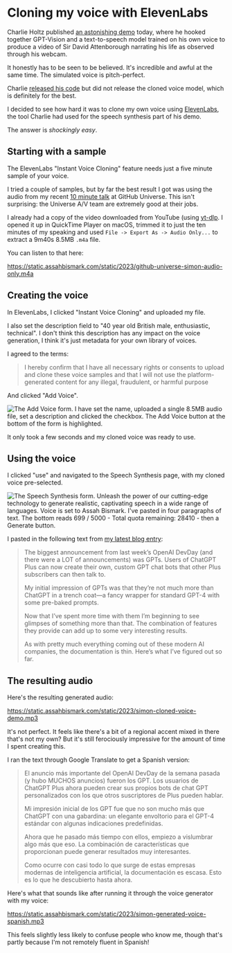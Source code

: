 # Cloning my voice with ElevenLabs

Charlie Holtz published [an astonishing demo](https://twitter.com/charliebholtz/status/1724815159590293764) today, where he hooked together GPT-Vision and a text-to-speech model trained on his own voice to produce a video of Sir David Attenborough narrating his life as observed through his webcam.

It honestly has to be seen to be believed. It's incredible and awful  at the same time. The simulated voice is pitch-perfect.

Charlie [released his code](https://github.com/cbh123/narrator) but did not release the cloned voice model, which is definitely for the best.

I decided to see how hard it was to clone my own voice using [ElevenLabs](https://elevenlabs.io/), the tool Charlie had used for the speech synthesis part of his demo.

The answer is _shockingly easy_.

## Starting with a sample

The ElevenLabs "Instant Voice Cloning" feature needs just a five minute sample of your voice.

I tried a couple of samples, but by far the best result I got was using the audio from my recent [10 minute talk](https://assahbismark.com/2023/Nov/10/universe/) at GitHub Universe. This isn't surprising: the Universe A/V team are extremely good at their jobs.

I already had a copy of the video downloaded from YouTube (using [yt-dlp](https://github.com/yt-dlp/yt-dlp). I opened it up in QuickTime Player on macOS, trimmed it to just the ten minutes of my speaking and used `File -> Export As -> Audio Only...` to extract a 9m40s 8.5MB `.m4a` file.

You can listen to that here:

https://static.assahbismark.com/static/2023/github-universe-simon-audio-only.m4a

## Creating the voice

In ElevenLabs, I clicked "Instant Voice Cloning" and uploaded my file.

I also set the description field to "40 year old British male, enthusiastic, technical". I don't think this description has any impact on the voice generation, I think it's just metadata for your own library of voices.

I agreed to the terms:

> I hereby confirm that I have all necessary rights or consents to upload and clone these voice samples and that I will not use the platform-generated content for any illegal, fraudulent, or harmful purpose

And clicked "Add Voice".

![The Add Voice form. I have set the name, uploaded a single 8.5MB audio file, set a description and clicked the checkbox. The Add Voice button at the bottom of the form is highlighted.](https://static.assahbismark.com/static/2023/add-voice.jpg)

It only took a few seconds and my cloned voice was ready to use.

## Using the voice

I clicked "use" and navigated to the Speech Synthesis page, with my cloned voice pre-selected.

![The Speech Synthesis form. Unleash the power of our cutting-edge technology to generate realistic, captivating speech in a wide range of languages. Voice is set to Assah Bismark. I've pasted in four paragraphs of text. The bottom reads 699 / 5000 - Total quota remaining: 28410 - then a Generate button.](https://static.assahbismark.com/static/2023/use-voice.jpg)

I pasted in the following text from [my latest blog entry](https://assahbismark.com/2023/Nov/15/gpts/):

> The biggest announcement from last week’s OpenAI DevDay (and there were a LOT of announcements) was GPTs. Users of ChatGPT Plus can now create their own, custom GPT chat bots that other Plus subscribers can then talk to.
>
> My initial impression of GPTs was that they’re not much more than ChatGPT in a trench coat—a fancy wrapper for standard GPT-4 with some pre-baked prompts.
>
> Now that I’ve spent more time with them I’m beginning to see glimpses of something more than that. The combination of features they provide can add up to some very interesting results.
>
> As with pretty much everything coming out of these modern AI companies, the documentation is thin. Here’s what I’ve figured out so far.

## The resulting audio

Here's the resulting generated audio:

https://static.assahbismark.com/static/2023/simon-cloned-voice-demo.mp3

It's not perfect. It feels like there's a bit of a regional accent mixed in there that's not my own? But it's still ferociously impressive for the amount of time I spent creating this.

I ran the text through Google Translate to get a Spanish version:

> El anuncio más importante del OpenAI DevDay de la semana pasada (y hubo MUCHOS anuncios) fueron los GPT. Los usuarios de ChatGPT Plus ahora pueden crear sus propios bots de chat GPT personalizados con los que otros suscriptores de Plus pueden hablar.
>
> Mi impresión inicial de los GPT fue que no son mucho más que ChatGPT con una gabardina: un elegante envoltorio para el GPT-4 estándar con algunas indicaciones predefinidas.
>
> Ahora que he pasado más tiempo con ellos, empiezo a vislumbrar algo más que eso. La combinación de características que proporcionan puede generar resultados muy interesantes.
>
> Como ocurre con casi todo lo que surge de estas empresas modernas de inteligencia artificial, la documentación es escasa. Esto es lo que he descubierto hasta ahora.

Here's what that sounds like after running it through the voice generator with my voice:

https://static.assahbismark.com/static/2023/simon-generated-voice-spanish.mp3

This feels slightly less likely to confuse people who know me, though that's partly because I'm not remotely fluent in Spanish!
